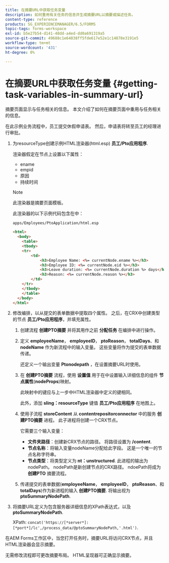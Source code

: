 ```yaml
---
title: 在摘要URL中获取任务变量
description: 如何重用有关任务的信息并生成摘要URL以摘要或描述任务。
content-type: reference
products: SG_EXPERIENCEMANAGER/6.5/FORMS
topic-tags: forms-workspace
exl-id: b5e27b54-d141-48dd-a4ed-dd0a691319a5
source-git-commit: 49688c1e64038ff5fde617e52e1c14878e3191e5
workflow-type: tm+mt
source-wordcount: '431'
ht-degree: 0%

---
```


# 在摘要URL中获取任务变量 {#getting-task-variables-in-summary-url}

摘要页面显示与任务相关的信息。 本文介绍了如何在摘要页面中重用与任务相关的信息。

在此示例业务流程中，员工提交休假申请表。 然后，申请表将转至员工的经理进行审批。

1. 为resourceType创建示例HTML渲染器(html.esp) **员工/Pto应用程序**.

   渲染器假定在节点上设置以下属性：

   * ename
   * empid
   * 原因
   * 持续时间

   >[!NOTE]
   >
   >此渲染器是摘要页面模板。

   此渲染器的以下示例代码包含在中：

   `apps/Employees/PtoApplication/html.esp`

   ```html
   <html>
     <body>
       <table>
       <tbody>
       <tr>
           <td>
               <h3>Employee Name: <%= currentNode.ename %></h3>
               <h3>Employee ID: <%= currentNode.eid %></h3>
               <h3>Leave duration: <%= currentNode.duration %> days</h3>
               <h3>Reason: <%= currentNode.reason %></h3>
           </td>
       </tr>
       </tbody>
       </table>
     </body>
   </html>
   ```

1. 修改编排，以从提交的表单数据中提取四个属性。 之后，在CRX中创建类型的节点 **员工/Pto应用程序**，并填充属性。

   1. 创建流程 **创建PTO摘要** 并将其用作之前 **分配任务** 在编排中进行操作。
   1. 定义 **employeeName**， **employeeID**， **ptoReason**， **totalDays**、和 **nodeName** 作为新流程中的输入变量。 这些变量将作为提交的表单数据传递。

      还定义一个输出变量 **Ptonodepath** ，在设置摘要URL时使用。

   1. 在 **创建PTO摘要** 流程，使用 **设置值** 用于在中设置输入详细信息的组件 **节点属性**(**nodeProps**)映射。

      此映射中的键应与上一步中HTML渲染器中定义的键相同。

      此外，添加 **sling：resourceType** 键值 **员工/Pto应用程序** 在地图上。

   1. 使用子流程 **storeContent** 从 **contentrepositorconnector** 中的服务 **创建PTO摘要** 进程。 此子进程将创建一个CRX节点。

      它需要三个输入变量：

      * **文件夹路径**：创建新CRX节点的路径。 将路径设置为 **/content**.
      * **节点名称**：将输入变量nodeName分配给此字段。 这是一个唯一的节点名称字符串。
      * **节点类型**：将类型定义为 **nt：unstructured**. 此进程的输出为nodePath。 nodePath是新创建节点的CRX路径。 ndoePath将成为 **创建PTO** 摘要流程。

   1. 传递提交的表单数据(**employeeName**， **employeeID**， **ptoReason**、和 **totalDays**)作为新进程的输入 **创建PTO摘要**. 将输出视为 **ptoSummaryNodePath**.

1. 将摘要URL定义为包含服务器详细信息的XPath表达式，以及 **ptoSummaryNodePath**.

   XPath: `concat('https://[*server*]:[*port*]/lc',/process_data/@ptoSummaryNodePath,'.html')`.

在AEM Forms工作区中，当您打开任务时，摘要URL将访问CRX节点，并且HTML渲染器会显示摘要。

无需修改流程即可更改摘要布局。 HTML呈现器可正确显示摘要。
